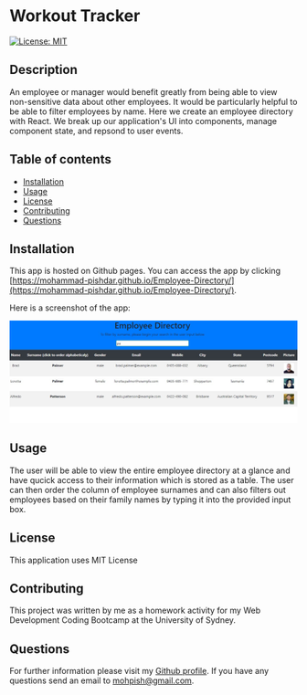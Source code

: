 # Workout Tracker

  [![License: MIT](https://img.shields.io/badge/License-MIT-yellow.svg)](https://github.com/Mohammad-Pishdar/employee_summary_template_engine/blob/master/LICENSE)

  ## Description
  An employee or manager would benefit greatly from being able to view non-sensitive data about other employees. It would be particularly helpful to be able to filter employees by name. Here we create an employee directory with React. We break up our application's UI into components, manage component state, and repsond to user events.

  ## Table of contents
  
  * [Installation](#installation)
  * [Usage](#usage)
  * [License](#license)
  * [Contributing](#contributing)
  * [Questions](#questions)
  

  ## Installation

  This app is hosted on Github pages. You can access the app by clicking [https://mohammad-pishdar.github.io/Employee-Directory/](https://mohammad-pishdar.github.io/Employee-Directory/).
  
  Here is a screenshot of the app:
  
  ![alt text](https://raw.githubusercontent.com/Mohammad-Pishdar/Employee-Directory/master/app.jpg)

  ## Usage

  The user will be able to view the entire employee directory at a glance and have qucick access to their information which is stored as a table. The user can then order the column of employee surnames and can also filters out employees based on their family names by typing it into the provided input box.

  ## License

  This application uses MIT License

  ## Contributing

  This project was written by me as a homework activity for my Web Development Coding Bootcamp at the University of Sydney.

  ## Questions

  For further information please visit my [Github profile](https://github.com/Mohammad-Pishdar). If you have any questions send an email to mohpish@gmail.com.

